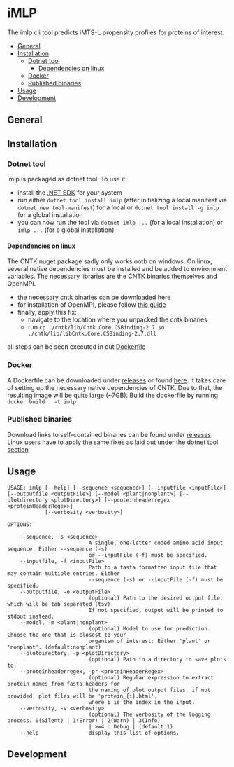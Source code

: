 # iMLP

The imlp cli tool predicts iMTS-L propensity profiles for proteins of interest.

<!-- TOC -->

- [General](#general)
- [Installation](#installation)
    - [Dotnet tool](#dotnet-tool)
        - [Dependencies on linux](#dependencies-on-linux)
    - [Docker](#docker)
    - [Published binaries](#published-binaries)
- [Usage](#usage)
- [Development](#development)

<!-- /TOC -->

## General

## Installation

### Dotnet tool

imlp is packaged as dotnet tool. To use it:
- install the [.NET SDK](https://dotnet.microsoft.com/download) for your system
- run either `dotnet tool install imlp` (after initializing a local manifest via `dotnet new tool-manifest`) for a local or `dotnet tool install -g imlp` for a global installation
- you can now run the tool via `dotnet imlp ...` (for a local installation) or `imlp ...` (for a global installation)

#### Dependencies on linux

The CNTK nuget package sadly only works ootb on windows. On linux, several native dependencies must be installed and be added to environment variables. The necessary libraries are the CNTK binaries themselves and OpenMPI. 

- the necessary cntk binaries can be downloaded [here](https://cntk.azurewebsites.net/BinaryDrop/CNTK-2-7-Linux-64bit-CPU-Only.tar.gz)
- for installation of OpenMPI, please follow [this guide]()
- finally, apply this fix:
    - navigate to the location where you unpacked the cntk binaries
    - run `cp ./cntk/lib/Cntk.Core.CSBinding-2.7.so ./cntk/lib/libCntk.Core.CSBinding-2.7.dll`

all steps can be seen executed in out [Dockerfile](./Dockerfile)
    
### Docker

A Dockerfile can be downloaded under [releases]() or found [here](). It takes care of setting up the necessary native dependencies of CNTK. Due to that, the resulting image will be quite large (~7GB). Build the dockerfile by running `docker build . -t imlp`

### Published binaries

Download links to self-contained binaries can be found under [releases](). Linux users have to apply the same fixes as laid out under the [dotnet tool section](#dotnet-tool)

## Usage

```shell
USAGE: imlp [--help] [--sequence <sequence>] [--inputfile <inputFile>] [--outputfile <outputFile>] [--model <plant|nonplant>] [--plotdirectory <plotDirectory>] [--proteinheaderregex <proteinHeaderRegex>]
            [--verbosity <verbosity>]

OPTIONS:

    --sequence, -s <sequence>
                          A single, one-letter coded amino acid input sequence. Either --sequence (-s) 
                          or --inputFile (-f) must be specified.
    --inputfile, -f <inputFile>
                          Path to a fasta formatted input file that may contain multiple entries. Either 
                          --sequence (-s) or --inputFile (-f) must be specified.
    --outputfile, -o <outputFile>
                          (optional) Path to the desired output file, which will be tab separated (tsv). 
                          If not specified, output will be printed to stdout instead.
    --model, -m <plant|nonplant>
                          (optional) Model to use for prediction. Choose the one that is closest to your 
                          organism of interest: Either 'plant' or 'nonplant'. (default:nonplant)
    --plotdirectory, -p <plotDirectory>
                          (optional) Path to a directory to save plots to.
    --proteinheaderregex, -pr <proteinHeaderRegex>
                          (optional) Regular expression to extract protein names from fasta headers for 
                          the naming of plot output files. if not provided, plot files will be 'protein_{i}.html', 
                          where i is the index in the input.
    --verbosity, -v <verbosity>
                          (optional) The verbosity of the logging process. 0(Silent) | 1(Error) | 2(Warn) | 3(Info) 
                          | >=4 : Debug | (default:1)
    --help                display this list of options.
```

## Development
